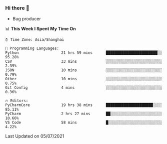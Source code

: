### Hi there 👋
* Bug producer
<!--START_SECTION:waka-->
📊 **This Week I Spent My Time On** 

```text
⌚︎ Time Zone: Asia/Shanghai

💬 Programming Languages: 
Python                   21 hrs 59 mins      ███████████████████████░░   95.28% 
CSV                      33 mins             ░░░░░░░░░░░░░░░░░░░░░░░░░   2.39% 
JSON                     10 mins             ░░░░░░░░░░░░░░░░░░░░░░░░░   0.79% 
Other                    10 mins             ░░░░░░░░░░░░░░░░░░░░░░░░░   0.75% 
Git Config               4 mins              ░░░░░░░░░░░░░░░░░░░░░░░░░   0.36%

🔥 Editors: 
PyCharmCore              19 hrs 38 mins      █████████████████████░░░░   85.11% 
PyCharm                  2 hrs 27 mins       ██░░░░░░░░░░░░░░░░░░░░░░░   10.66% 
VS Code                  58 mins             █░░░░░░░░░░░░░░░░░░░░░░░░   4.22%

```


 Last Updated on 05/07/2021
<!--END_SECTION:waka-->
